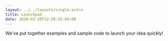 ```yaml
---
layout: ../../layouts/single.astro
title: Launchpad
date: 2020-03-20T12:59:15-04:00
---
```


We've put together examples and sample code to launch your idea quickly! 